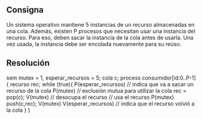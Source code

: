 ## Consigna

Un sistema operativo mantiene 5 instancias de un recurso almacenadas en una cola.
Además, existen P procesos que necesitan usar una instancia del recurso. Para eso, deben
sacar la instancia de la cola antes de usarla. Una vez usada, la instancia debe ser encolada
nuevamente para su reúso.

## Resolución

sem mutex = 1, esperar_recursos = 5;
cola c;
process consumidor[id:0..P-1]{
    recurso rec;
    while (true){
        P(esperar_recursos) // indica que va a sacar un recurso de la cola
        P(mutex) // exclusión mutua para utilizar la cola
        rec = pop(c);
        V(mutex) // desocupa el recurso
        // usa el recurso
        P(mutex)
        push(c,rec);
        V(mutex)
        V(esperar_recursos) // indica que el recurso volvió a la cola
    }
}